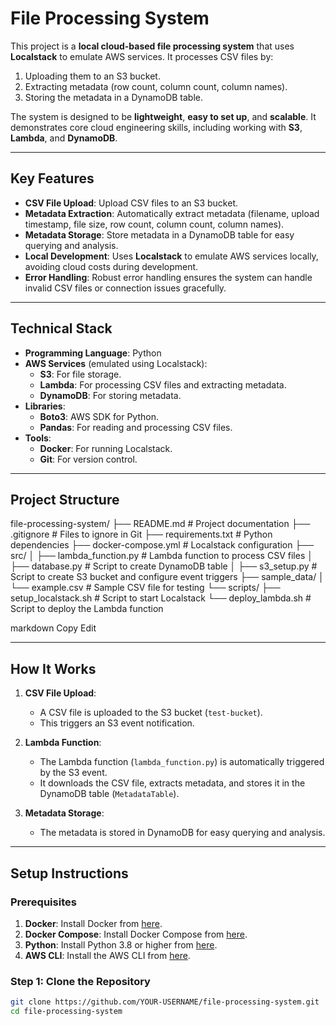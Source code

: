 # File Processing System

This project is a **local cloud-based file processing system** that uses **Localstack** to emulate AWS services. It processes CSV files by:
1. Uploading them to an S3 bucket.
2. Extracting metadata (row count, column count, column names).
3. Storing the metadata in a DynamoDB table.

The system is designed to be **lightweight**, **easy to set up**, and **scalable**. It demonstrates core cloud engineering skills, including working with **S3**, **Lambda**, and **DynamoDB**.

---

## Key Features
- **CSV File Upload**: Upload CSV files to an S3 bucket.
- **Metadata Extraction**: Automatically extract metadata (filename, upload timestamp, file size, row count, column count, column names).
- **Metadata Storage**: Store metadata in a DynamoDB table for easy querying and analysis.
- **Local Development**: Uses **Localstack** to emulate AWS services locally, avoiding cloud costs during development.
- **Error Handling**: Robust error handling ensures the system can handle invalid CSV files or connection issues gracefully.

---

## Technical Stack
- **Programming Language**: Python
- **AWS Services** (emulated using Localstack):
  - **S3**: For file storage.
  - **Lambda**: For processing CSV files and extracting metadata.
  - **DynamoDB**: For storing metadata.
- **Libraries**:
  - **Boto3**: AWS SDK for Python.
  - **Pandas**: For reading and processing CSV files.
- **Tools**:
  - **Docker**: For running Localstack.
  - **Git**: For version control.

---

## Project Structure
file-processing-system/ ├── README.md # Project documentation ├── .gitignore # Files to ignore in Git ├── requirements.txt # Python dependencies ├── docker-compose.yml # Localstack configuration ├── src/ │ ├── lambda_function.py # Lambda function to process CSV files │ ├── database.py # Script to create DynamoDB table │ ├── s3_setup.py # Script to create S3 bucket and configure event triggers ├── sample_data/ │ └── example.csv # Sample CSV file for testing └── scripts/ ├── setup_localstack.sh # Script to start Localstack └── deploy_lambda.sh # Script to deploy the Lambda function

markdown
Copy
Edit

---

## How It Works
1. **CSV File Upload**:
   - A CSV file is uploaded to the S3 bucket (`test-bucket`).
   - This triggers an S3 event notification.

2. **Lambda Function**:
   - The Lambda function (`lambda_function.py`) is automatically triggered by the S3 event.
   - It downloads the CSV file, extracts metadata, and stores it in the DynamoDB table (`MetadataTable`).

3. **Metadata Storage**:
   - The metadata is stored in DynamoDB for easy querying and analysis.

---

## Setup Instructions

### Prerequisites
1. **Docker**: Install Docker from [here](https://docs.docker.com/get-docker/).
2. **Docker Compose**: Install Docker Compose from [here](https://docs.docker.com/compose/install/).
3. **Python**: Install Python 3.8 or higher from [here](https://www.python.org/downloads/).
4. **AWS CLI**: Install the AWS CLI from [here](https://aws.amazon.com/cli/).

### Step 1: Clone the Repository
```bash
git clone https://github.com/YOUR-USERNAME/file-processing-system.git
cd file-processing-system
